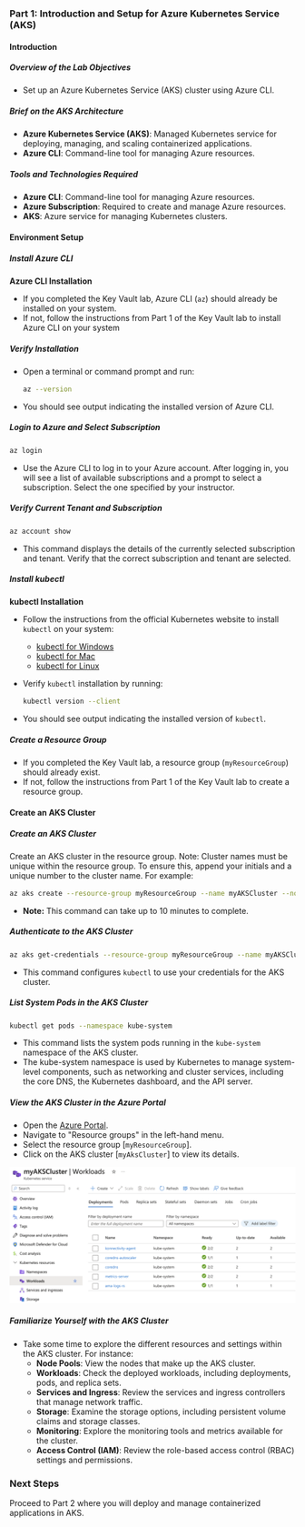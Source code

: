 ### Part 1: Introduction and Setup for Azure Kubernetes Service (AKS)

#### Introduction

##### **Overview of the Lab Objectives**
- Set up an Azure Kubernetes Service (AKS) cluster using Azure CLI.

##### **Brief on the AKS Architecture**
- **Azure Kubernetes Service (AKS)**: Managed Kubernetes service for deploying, managing, and scaling containerized applications.
- **Azure CLI**: Command-line tool for managing Azure resources.

##### **Tools and Technologies Required**
- **Azure CLI**: Command-line tool for managing Azure resources.
- **Azure Subscription**: Required to create and manage Azure resources.
- **AKS**: Azure service for managing Kubernetes clusters.

#### Environment Setup

##### **Install Azure CLI**
**Azure CLI Installation**
   - If you completed the Key Vault lab, Azure CLI (`az`) should already be installed on your system.
   - If not, follow the instructions from Part 1 of the Key Vault lab to install Azure CLI on your system

##### **Verify Installation**
- Open a terminal or command prompt and run:
  ```bash
  az --version
  ```

- You should see output indicating the installed version of Azure CLI.

##### **Login to Azure and Select Subscription**

```bash
az login
```

- Use the Azure CLI to log in to your Azure account. After logging in, you will see a list of available subscriptions and a prompt to select a subscription. Select the one specified by your instructor.

##### **Verify Current Tenant and Subscription**

```bash
az account show
```

- This command displays the details of the currently selected subscription and tenant. Verify that the correct subscription and tenant are selected.

##### **Install kubectl**
**kubectl Installation**
   - Follow the instructions from the official Kubernetes website to install `kubectl` on your system:
     - [kubectl for Windows](https://kubernetes.io/docs/tasks/tools/install-kubectl-windows/)
     - [kubectl for Mac](https://kubernetes.io/docs/tasks/tools/install-kubectl-macos/)
     - [kubectl for Linux](https://kubernetes.io/docs/tasks/tools/install-kubectl-linux/)

- Verify `kubectl` installation by running:
  ```bash
  kubectl version --client
  ```

- You should see output indicating the installed version of `kubectl`.

##### **Create a Resource Group**  
   - If you completed the Key Vault lab, a resource group (`myResourceGroup`) should already exist.
   - If not, follow the instructions from Part 1 of the Key Vault lab to create a resource group.

#### Create an AKS Cluster

##### **Create an AKS Cluster**
Create an AKS cluster in the resource group. Note: Cluster names must be unique within the resource group. To ensure this, append your initials and a unique number to the cluster name. For example:

```bash
az aks create --resource-group myResourceGroup --name myAKSCluster --node-count 2 --enable-addons monitoring --generate-ssh-keys
```
- **Note:** This command can take up to 10 minutes to complete.

##### **Authenticate to the AKS Cluster**

```bash
az aks get-credentials --resource-group myResourceGroup --name myAKSCluster
```

- This command configures `kubectl` to use your credentials for the AKS cluster.

##### **List System Pods in the AKS Cluster**

```bash
kubectl get pods --namespace kube-system
```

- This command lists the system pods running in the `kube-system` namespace of the AKS cluster.
- The kube-system namespace is used by Kubernetes to manage system-level components, such as networking and cluster services, including the core DNS, the Kubernetes dashboard, and the API server.

##### **View the AKS Cluster in the Azure Portal**
- Open the [Azure Portal](https://portal.azure.com/).
- Navigate to "Resource groups" in the left-hand menu.
- Select the resource group [`myResourceGroup`].
- Click on the AKS cluster [`myAksCluster`] to view its details.

![alt text](images/Part1-a.png)

##### **Familiarize Yourself with the AKS Cluster**
- Take some time to explore the different resources and settings within the AKS cluster. For instance:
  - **Node Pools**: View the nodes that make up the AKS cluster.
  - **Workloads**: Check the deployed workloads, including deployments, pods, and replica sets.
  - **Services and Ingress**: Review the services and ingress controllers that manage network traffic.
  - **Storage**: Examine the storage options, including persistent volume claims and storage classes.
  - **Monitoring**: Explore the monitoring tools and metrics available for the cluster.
  - **Access Control (IAM)**: Review the role-based access control (RBAC) settings and permissions.

### Next Steps
Proceed to Part 2 where you will deploy and manage containerized applications in AKS.